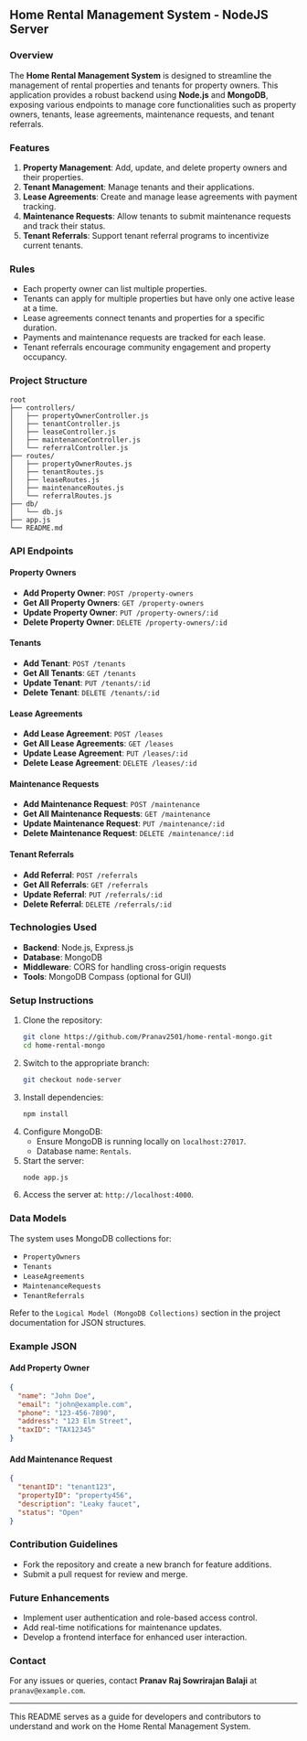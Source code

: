 ## Home Rental Management System - NodeJS Server

### Overview

The **Home Rental Management System** is designed to streamline the management of rental properties and tenants for property owners. This application provides a robust backend using **Node.js** and **MongoDB**, exposing various endpoints to manage core functionalities such as property owners, tenants, lease agreements, maintenance requests, and tenant referrals.

### Features
1. **Property Management**: Add, update, and delete property owners and their properties.
2. **Tenant Management**: Manage tenants and their applications.
3. **Lease Agreements**: Create and manage lease agreements with payment tracking.
4. **Maintenance Requests**: Allow tenants to submit maintenance requests and track their status.
5. **Tenant Referrals**: Support tenant referral programs to incentivize current tenants.

### Rules
- Each property owner can list multiple properties.
- Tenants can apply for multiple properties but have only one active lease at a time.
- Lease agreements connect tenants and properties for a specific duration.
- Payments and maintenance requests are tracked for each lease.
- Tenant referrals encourage community engagement and property occupancy.

### Project Structure
```
root
├── controllers/
│   ├── propertyOwnerController.js
│   ├── tenantController.js
│   ├── leaseController.js
│   ├── maintenanceController.js
│   └── referralController.js
├── routes/
│   ├── propertyOwnerRoutes.js
│   ├── tenantRoutes.js
│   ├── leaseRoutes.js
│   ├── maintenanceRoutes.js
│   └── referralRoutes.js
├── db/
│   └── db.js
├── app.js
└── README.md
```

### API Endpoints
#### Property Owners
- **Add Property Owner**: `POST /property-owners`
- **Get All Property Owners**: `GET /property-owners`
- **Update Property Owner**: `PUT /property-owners/:id`
- **Delete Property Owner**: `DELETE /property-owners/:id`

#### Tenants
- **Add Tenant**: `POST /tenants`
- **Get All Tenants**: `GET /tenants`
- **Update Tenant**: `PUT /tenants/:id`
- **Delete Tenant**: `DELETE /tenants/:id`

#### Lease Agreements
- **Add Lease Agreement**: `POST /leases`
- **Get All Lease Agreements**: `GET /leases`
- **Update Lease Agreement**: `PUT /leases/:id`
- **Delete Lease Agreement**: `DELETE /leases/:id`

#### Maintenance Requests
- **Add Maintenance Request**: `POST /maintenance`
- **Get All Maintenance Requests**: `GET /maintenance`
- **Update Maintenance Request**: `PUT /maintenance/:id`
- **Delete Maintenance Request**: `DELETE /maintenance/:id`

#### Tenant Referrals
- **Add Referral**: `POST /referrals`
- **Get All Referrals**: `GET /referrals`
- **Update Referral**: `PUT /referrals/:id`
- **Delete Referral**: `DELETE /referrals/:id`

### Technologies Used
- **Backend**: Node.js, Express.js
- **Database**: MongoDB
- **Middleware**: CORS for handling cross-origin requests
- **Tools**: MongoDB Compass (optional for GUI)

### Setup Instructions
1. Clone the repository:
   ```bash
   git clone https://github.com/Pranav2501/home-rental-mongo.git
   cd home-rental-mongo
   ```
2. Switch to the appropriate branch:
   ```bash
   git checkout node-server
   ```
3. Install dependencies:
   ```bash
   npm install
   ```
4. Configure MongoDB:
   - Ensure MongoDB is running locally on `localhost:27017`.
   - Database name: `Rentals`.
5. Start the server:
   ```bash
   node app.js
   ```
6. Access the server at: `http://localhost:4000`.

### Data Models
The system uses MongoDB collections for:
- `PropertyOwners`
- `Tenants`
- `LeaseAgreements`
- `MaintenanceRequests`
- `TenantReferrals`

Refer to the `Logical Model (MongoDB Collections)` section in the project documentation for JSON structures.

### Example JSON
#### Add Property Owner
```json
{
  "name": "John Doe",
  "email": "john@example.com",
  "phone": "123-456-7890",
  "address": "123 Elm Street",
  "taxID": "TAX12345"
}
```

#### Add Maintenance Request
```json
{
  "tenantID": "tenant123",
  "propertyID": "property456",
  "description": "Leaky faucet",
  "status": "Open"
}
```

### Contribution Guidelines
- Fork the repository and create a new branch for feature additions.
- Submit a pull request for review and merge.

### Future Enhancements
- Implement user authentication and role-based access control.
- Add real-time notifications for maintenance updates.
- Develop a frontend interface for enhanced user interaction.

### Contact
For any issues or queries, contact **Pranav Raj Sowrirajan Balaji** at `pranav@example.com`.

---

This README serves as a guide for developers and contributors to understand and work on the Home Rental Management System.
